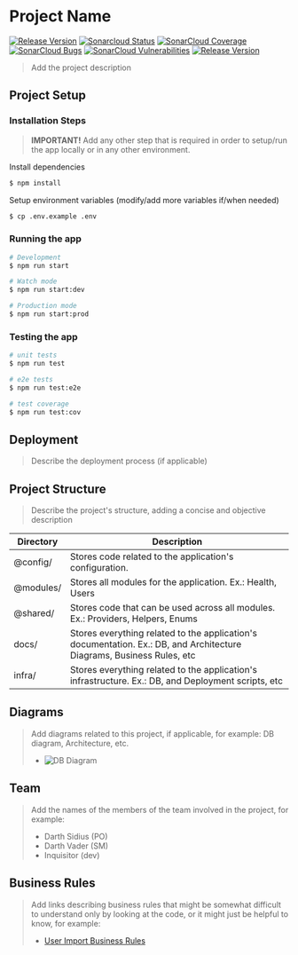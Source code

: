 # Project Name

[![Release Version](https://img.shields.io/badge/release-v0.0.0-blue)]()
[![Sonarcloud Status](https://sonarqube.ioasys.com.br/api/project_badges/measure?project=PROJECT_KEY&metric=alert_status)](https://sonarcloud.io/dashboard?id=PROJECT_KEY)
[![SonarCloud Coverage](https://sonarqube.ioasys.com.br/api/project_badges/measure?project=PROJECT_KEY&metric=coverage)](https://sonarcloud.io/component_measures/metric/coverage/list?id=PROJECT_KEY)
[![SonarCloud Bugs](https://sonarqube.ioasys.com.br/api/project_badges/measure?project=PROJECT_KEY&metric=bugs)](https://sonarcloud.io/component_measures/metric/reliability_rating/list?id=PROJECT_KEY)
[![SonarCloud Vulnerabilities](https://sonarqube.ioasys.com.br/api/project_badges/measure?project=PROJECT_KEY&metric=vulnerabilities)](https://sonarcloud.io/component_measures/metric/security_rating/list?id=PROJECT_KEY)
[![Release Version](https://img.shields.io/badge/co.created%20by-ioasys-dc3562)]()

> Add the project description

## Project Setup

### Installation Steps

> **IMPORTANT!** Add any other step that is required in order to setup/run the app locally or in any other environment.

Install dependencies
```sh
$ npm install
```

Setup environment variables (modify/add more variables if/when needed)

```sh
$ cp .env.example .env
```

### Running the app

```sh
# Development
$ npm run start

# Watch mode
$ npm run start:dev

# Production mode
$ npm run start:prod
```

### Testing the app

```sh
# unit tests
$ npm run test

# e2e tests
$ npm run test:e2e

# test coverage
$ npm run test:cov
```

## Deployment

> Describe the deployment process (if applicable)

## Project Structure

> Describe the project's structure, adding a concise and objective description

| Directory | Description                                                                                                           |
|-----------|-----------------------------------------------------------------------------------------------------------------------|
| @config/  | Stores code related to the application's configuration.                                                               |
| @modules/ | Stores all modules for the application. Ex.: Health, Users                                                            |
| @shared/  | Stores code that can be used across all modules. Ex.: Providers, Helpers, Enums                                       |
| docs/     | Stores everything related to the application's documentation. Ex.: DB, and Architecture Diagrams, Business Rules, etc |
| infra/    | Stores everything related to the application's infrastructure. Ex.: DB, and Deployment scripts, etc                   |


## Diagrams

> Add diagrams related to this project, if applicable, for example: DB diagram, Architecture, etc.
> - ![DB Diagram](/docs/db-diagram.png)

## Team

> Add the names of the members of the team involved in the project, for example:
> - Darth Sidius (PO)
> - Darth Vader (SM)
> - Inquisitor (dev)

## Business Rules

> Add links describing business rules that might be somewhat difficult to understand only by looking at the code, or it might just be helpful to know, for example:
> - [User Import Business Rules](/docs/users-import.md) 
